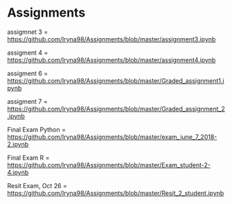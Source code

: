 # Assignments

assigmnet 3 = https://github.com/Iryna98/Assignments/blob/master/assignment3.ipynb

assigment 4 = https://github.com/Iryna98/Assignments/blob/master/assignment4.ipynb

assigment 6 = https://github.com/Iryna98/Assignments/blob/master/Graded_assignment1.ipynb

assigment 7 = https://github.com/Iryna98/Assignments/blob/master/Graded_assignment_2.ipynb

Final Exam Python = https://github.com/Iryna98/Assignments/blob/master/exam_june_7_2018-2.ipynb

Final Exam R = https://github.com/Iryna98/Assignments/blob/master/Exam_student-2-4.ipynb

Resit Exam, Oct 26 = https://github.com/Iryna98/Assignments/blob/master/Resit_2_student.ipynb
